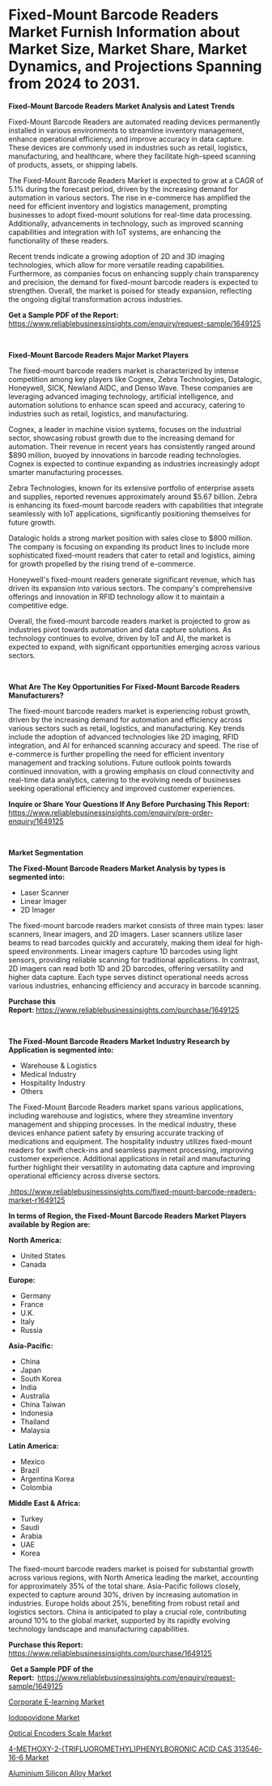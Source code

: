 <p><h1>Fixed-Mount Barcode Readers Market Furnish Information about Market Size, Market Share, Market Dynamics, and Projections Spanning from 2024 to 2031.</h1></p><p><strong>Fixed-Mount Barcode Readers Market Analysis and Latest Trends</strong></p>
<p><p>Fixed-Mount Barcode Readers are automated reading devices permanently installed in various environments to streamline inventory management, enhance operational efficiency, and improve accuracy in data capture. These devices are commonly used in industries such as retail, logistics, manufacturing, and healthcare, where they facilitate high-speed scanning of products, assets, or shipping labels.</p><p>The Fixed-Mount Barcode Readers Market is expected to grow at a CAGR of 5.1% during the forecast period, driven by the increasing demand for automation in various sectors. The rise in e-commerce has amplified the need for efficient inventory and logistics management, prompting businesses to adopt fixed-mount solutions for real-time data processing. Additionally, advancements in technology, such as improved scanning capabilities and integration with IoT systems, are enhancing the functionality of these readers.</p><p>Recent trends indicate a growing adoption of 2D and 3D imaging technologies, which allow for more versatile reading capabilities. Furthermore, as companies focus on enhancing supply chain transparency and precision, the demand for fixed-mount barcode readers is expected to strengthen. Overall, the market is poised for steady expansion, reflecting the ongoing digital transformation across industries.</p></p>
<p><strong>Get a Sample PDF of the Report:&nbsp;</strong> <a href="https://www.reliablebusinessinsights.com/enquiry/request-sample/1649125?utm_campaign=1358&utm_medium=2&utm_source=Github&utm_content=ia&utm_term=15102024&utm_id=fixed-mount-barcode-readers">https://www.reliablebusinessinsights.com/enquiry/request-sample/1649125</a></p>
<p>&nbsp;</p>
<p><strong>Fixed-Mount Barcode Readers Major Market Players</strong></p>
<p><p>The fixed-mount barcode readers market is characterized by intense competition among key players like Cognex, Zebra Technologies, Datalogic, Honeywell, SICK, Newland AIDC, and Denso Wave. These companies are leveraging advanced imaging technology, artificial intelligence, and automation solutions to enhance scan speed and accuracy, catering to industries such as retail, logistics, and manufacturing.</p><p>Cognex, a leader in machine vision systems, focuses on the industrial sector, showcasing robust growth due to the increasing demand for automation. Their revenue in recent years has consistently ranged around $890 million, buoyed by innovations in barcode reading technologies. Cognex is expected to continue expanding as industries increasingly adopt smarter manufacturing processes.</p><p>Zebra Technologies, known for its extensive portfolio of enterprise assets and supplies, reported revenues approximately around $5.67 billion. Zebra is enhancing its fixed-mount barcode readers with capabilities that integrate seamlessly with IoT applications, significantly positioning themselves for future growth.</p><p>Datalogic holds a strong market position with sales close to $800 million. The company is focusing on expanding its product lines to include more sophisticated fixed-mount readers that cater to retail and logistics, aiming for growth propelled by the rising trend of e-commerce.</p><p>Honeywell's fixed-mount readers generate significant revenue, which has driven its expansion into various sectors. The company's comprehensive offerings and innovation in RFID technology allow it to maintain a competitive edge.</p><p>Overall, the fixed-mount barcode readers market is projected to grow as industries pivot towards automation and data capture solutions. As technology continues to evolve, driven by IoT and AI, the market is expected to expand, with significant opportunities emerging across various sectors.</p></p>
<p>&nbsp;</p>
<p><strong>What Are The Key Opportunities For Fixed-Mount Barcode Readers Manufacturers?</strong></p>
<p><p>The fixed-mount barcode readers market is experiencing robust growth, driven by the increasing demand for automation and efficiency across various sectors such as retail, logistics, and manufacturing. Key trends include the adoption of advanced technologies like 2D imaging, RFID integration, and AI for enhanced scanning accuracy and speed. The rise of e-commerce is further propelling the need for efficient inventory management and tracking solutions. Future outlook points towards continued innovation, with a growing emphasis on cloud connectivity and real-time data analytics, catering to the evolving needs of businesses seeking operational efficiency and improved customer experiences.</p></p>
<p><strong>Inquire or Share Your Questions If Any Before Purchasing This Report:</strong> <a href="https://www.reliablebusinessinsights.com/enquiry/pre-order-enquiry/1649125?utm_campaign=1358&utm_medium=2&utm_source=Github&utm_content=ia&utm_term=15102024&utm_id=fixed-mount-barcode-readers">https://www.reliablebusinessinsights.com/enquiry/pre-order-enquiry/1649125</a></p>
<p>&nbsp;</p>
<p><strong>Market Segmentation</strong></p>
<p><strong>The Fixed-Mount Barcode Readers Market Analysis by types is segmented into:</strong></p>
<p><ul><li>Laser Scanner</li><li>Linear Imager</li><li>2D Imager</li></ul></p>
<p><p>The fixed-mount barcode readers market consists of three main types: laser scanners, linear imagers, and 2D imagers. Laser scanners utilize laser beams to read barcodes quickly and accurately, making them ideal for high-speed environments. Linear imagers capture 1D barcodes using light sensors, providing reliable scanning for traditional applications. In contrast, 2D imagers can read both 1D and 2D barcodes, offering versatility and higher data capture. Each type serves distinct operational needs across various industries, enhancing efficiency and accuracy in barcode scanning.</p></p>
<p><strong>Purchase this Report:&nbsp;</strong><a href="https://www.reliablebusinessinsights.com/purchase/1649125?utm_campaign=1358&utm_medium=2&utm_source=Github&utm_content=ia&utm_term=15102024&utm_id=fixed-mount-barcode-readers">https://www.reliablebusinessinsights.com/purchase/1649125</a></p>
<p>&nbsp;</p>
<p><strong>The Fixed-Mount Barcode Readers Market Industry Research by Application is segmented into:</strong></p>
<p><ul><li>Warehouse & Logistics</li><li>Medical Industry</li><li>Hospitality Industry</li><li>Others</li></ul></p>
<p><p>The Fixed-Mount Barcode Readers market spans various applications, including warehouse and logistics, where they streamline inventory management and shipping processes. In the medical industry, these devices enhance patient safety by ensuring accurate tracking of medications and equipment. The hospitality industry utilizes fixed-mount readers for swift check-ins and seamless payment processing, improving customer experience. Additional applications in retail and manufacturing further highlight their versatility in automating data capture and improving operational efficiency across diverse sectors.</p></p>
<p><a href="https://www.reliablebusinessinsights.com/fixed-mount-barcode-readers-market-r1649125?utm_campaign=1358&utm_medium=2&utm_source=Github&utm_content=ia&utm_term=15102024&utm_id=fixed-mount-barcode-readers">&nbsp;https://www.reliablebusinessinsights.com/fixed-mount-barcode-readers-market-r1649125</a></p>
<p><strong>In terms of Region, the Fixed-Mount Barcode Readers Market Players available by Region are:</strong></p>
<p>
    <p> <strong> North America: </strong>
        <ul>
            <li>United States</li>
            <li>Canada</li>
        </ul>
        </p> 
    <p> <strong> Europe: </strong>
        <ul>
            <li>Germany</li>
            <li>France</li>
            <li>U.K.</li>
            <li>Italy</li>
            <li>Russia</li>
        </ul>
        </p> 
    <p> <strong> Asia-Pacific: </strong>
        <ul>
            <li>China</li>
            <li>Japan</li>
            <li>South Korea</li>
            <li>India</li>
            <li>Australia</li>
            <li>China Taiwan</li>
            <li>Indonesia</li>
            <li>Thailand</li>
            <li>Malaysia</li>
        </ul>
        </p> 
    <p> <strong> Latin America: </strong>
        <ul>
            <li>Mexico</li>
            <li>Brazil</li>
            <li>Argentina Korea</li>
            <li>Colombia</li>
        </ul>
        </p> 
    <p> <strong> Middle East & Africa: </strong>
        <ul>
            <li>Turkey</li>
            <li>Saudi</li>
            <li>Arabia</li>
            <li>UAE</li>
            <li>Korea</li>
        </ul>
    </p>
    </p>
<p><p>The fixed-mount barcode readers market is poised for substantial growth across various regions, with North America leading the market, accounting for approximately 35% of the total share. Asia-Pacific follows closely, expected to capture around 30%, driven by increasing automation in industries. Europe holds about 25%, benefiting from robust retail and logistics sectors. China is anticipated to play a crucial role, contributing around 10% to the global market, supported by its rapidly evolving technology landscape and manufacturing capabilities.</p></p>
<p><strong>Purchase this Report: </strong><a href="https://www.reliablebusinessinsights.com/purchase/1649125?utm_campaign=1358&utm_medium=2&utm_source=Github&utm_content=ia&utm_term=15102024&utm_id=fixed-mount-barcode-readers">https://www.reliablebusinessinsights.com/purchase/1649125</a></p>
<p>&nbsp;<strong>Get a Sample PDF of the Report:&nbsp;&nbsp;</strong><a href="https://www.reliablebusinessinsights.com/enquiry/request-sample/1649125?utm_campaign=1358&utm_medium=2&utm_source=Github&utm_content=ia&utm_term=15102024&utm_id=fixed-mount-barcode-readers">https://www.reliablebusinessinsights.com/enquiry/request-sample/1649125</a></p>
<p><strong></strong></p>
<p><p><a href="https://www.linkedin.com/pulse/corporate-e-learning-market-research-report-exploring-size-revenue-g83jf?utm_campaign=1358&utm_medium=2&utm_source=Github&utm_content=ia&utm_term=15102024&utm_id=fixed-mount-barcode-readers">Corporate E-learning Market</a></p><p><a href="https://www.linkedin.com/pulse/iodopovidone-market-trends-insights-type-application-nmkfe?trk=public_post_embed_feed-article-content&utm_campaign=1358&utm_medium=2&utm_source=Github&utm_content=ia&utm_term=15102024&utm_id=fixed-mount-barcode-readers">Iodopovidone Market</a></p><p><a href="https://www.linkedin.com/pulse/global-optical-encoders-scale-industry-analysis-share-growth-ltu8e?utm_campaign=1358&utm_medium=2&utm_source=Github&utm_content=ia&utm_term=15102024&utm_id=fixed-mount-barcode-readers">Optical Encoders Scale Market</a></p><p><a href="https://www.linkedin.com/pulse/strategic-forecast-4-methoxy-2-trifluoromethylphenylboronic-ubi9e?trk=public_post_embed_feed-article-content&utm_campaign=1358&utm_medium=2&utm_source=Github&utm_content=ia&utm_term=15102024&utm_id=fixed-mount-barcode-readers">4-METHOXY-2-(TRIFLUOROMETHYL)PHENYLBORONIC ACID CAS 313546-16-6 Market</a></p><p><a href="https://www.linkedin.com/pulse/exploring-aluminium-silicon-alloy-market-dynamics-revenue-9vxxe?trk=public_post_embed_feed-article-content&utm_campaign=1358&utm_medium=2&utm_source=Github&utm_content=ia&utm_term=15102024&utm_id=fixed-mount-barcode-readers">Aluminium Silicon Alloy Market</a></p></p>